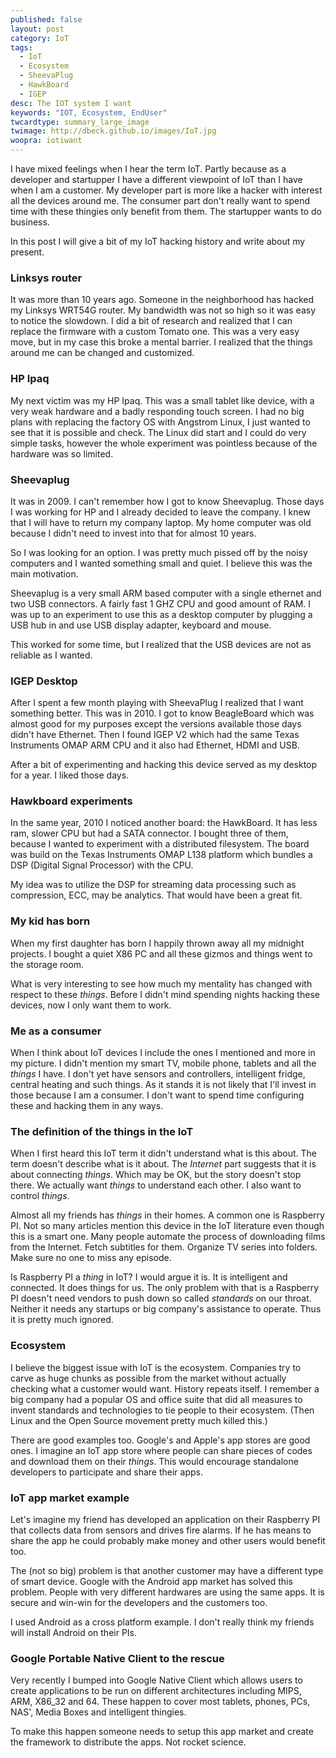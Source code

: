 ```yaml
---
published: false
layout: post
category: IoT
tags: 
  - IoT
  - Ecosystem
  - SheevaPlug
  - HawkBoard
  - IGEP
desc: The IOT system I want
keywords: "IOT, Ecosystem, EndUser"
twcardtype: summary_large_image 
twimage: http://dbeck.github.io/images/IoT.jpg
woopra: iotiwant
---
```


I have mixed feelings when I hear the term IoT. Partly because as a developer and startupper I have a different viewpoint of IoT than I have when I am a customer. My developer part is more like a hacker with interest all the devices around me. The consumer part don't really want to spend time with these thingies only benefit from them. The startupper wants to do business.

In this post I will give a bit of my IoT hacking history and write about my present.

### Linksys router
It was more than 10 years ago. Someone in the neighborhood has hacked my Linksys WRT54G router. My bandwidth was not so high so it was easy to notice the slowdown. I did a bit of research and realized that I can replace the firmware with a custom Tomato one. This was a very easy move, but in my case this broke a mental barrier. I realized that the things around me can be changed and customized.

### HP Ipaq
My next victim was my HP Ipaq. This was a small tablet like device, with a very weak hardware and a badly responding touch screen. I had no big plans with replacing the factory OS with Angstrom Linux, I just wanted to see that it is possible and check. The Linux did start and I could do very simple tasks, however the whole experiment was pointless because of the hardware was so limited.

### Sheevaplug
It was in 2009. I can't remember how I got to know Sheevaplug. Those days I was working for HP and I already decided to leave the company. I knew that I will have to return my company laptop. My home computer was old because I didn't need to invest into that for almost 10 years.

So I was looking for an option. I was pretty much pissed off by the noisy computers and I wanted something small and quiet. I believe this was the main motivation.

Sheevaplug is a very small ARM based computer with a single ethernet and two USB connectors. A fairly fast 1 GHZ CPU and good amount of RAM. I was up to an experiment to use this as a desktop computer by plugging a USB hub in and use USB display adapter,  keyboard and mouse.

This worked for some time, but I realized that the USB devices are not as reliable as I wanted.

### IGEP Desktop
After I spent a few month playing with SheevaPlug I realized that I want something better.  This was in 2010. I got to know BeagleBoard which was almost good for my purposes except the versions available those days didn't have Ethernet. Then I found IGEP V2 which had the same Texas Instruments OMAP ARM CPU and it also had Ethernet, HDMI and USB.

After a bit of experimenting and hacking this device served as my desktop for a year. I liked those days.

### Hawkboard experiments
In the same year, 2010 I noticed another board: the HawkBoard. It has less ram, slower CPU but had a SATA connector. I bought three of them, because I wanted to experiment with a distributed filesystem. The board was build on the Texas Instruments OMAP L138 platform which bundles a DSP (Digital Signal Processor) with the CPU. 

My idea was to utilize the DSP for streaming data processing such as compression, ECC, may be analytics. That would have been a great fit. 

### My kid has born
When my first daughter has born I happily thrown away all my midnight projects. I bought a quiet X86 PC and all these gizmos and things went to the storage room.

What is very interesting to see how much my mentality has changed with respect to these _things_. Before I didn't mind spending nights hacking these devices, now I only want them to work.

### Me as a consumer
When I think about IoT devices I include the ones I mentioned and more in my picture. I didn't mention my smart TV, mobile phone, tablets and all the _things_ I have. I don't yet have sensors and controllers, intelligent fridge, central heating and such things. As it stands it is not likely that I'll invest in those because I am a consumer. I don't want to spend time configuring these and hacking them in any ways.

### The definition of the things in the IoT
When I first heard this IoT term it didn't understand what is this about. The term doesn't describe what is it about. The _Internet_ part suggests that it is about connecting _things_. Which may be OK, but the story doesn't stop there. We actually want _things_ to understand each other. I also want to control _things_.

Almost all my friends has _things_ in their homes. A common one is Raspberry PI. Not so many articles mention this device in the IoT literature even though this is a smart one. Many people automate the process of downloading films from the Internet. Fetch subtitles for them. Organize TV series into folders. Make sure no one to miss any episode.

Is Raspberry PI a _thing_ in IoT? I would argue it is. It is intelligent and connected. It does things for us. The only problem with that is a Raspberry PI doesn't need vendors to push down so called _standards_ on our throat. Neither it needs any startups or big company's assistance to operate. Thus it is pretty much ignored.

### Ecosystem
I believe the biggest issue with IoT is the ecosystem. Companies try to carve as huge chunks as possible from the market without actually checking what a customer would want. History repeats itself. I remember a big company had a popular OS and office suite that did all measures to invent standards and technologies to tie people to their ecosystem. (Then Linux and the Open Source movement pretty much killed this.)

There are good examples too. Google's and Apple's app stores are good ones. I imagine an IoT app store where people can share pieces of codes and download them on their _things_. This would encourage standalone developers to participate and share their apps.

### IoT app market example
Let's imagine my friend has developed an application on their Raspberry PI that collects data from sensors and drives fire alarms. If he has means to share the app he could probably make money and other users would benefit too.

The (not so big) problem is that another customer may have a different type of smart device. Google with the Android app market has solved this problem. People with very different hardwares are using the same apps. It is secure and win-win for the developers and the customers too.

I used Android as a cross platform example. I don't really think my friends will install Android on their PIs. 

### Google Portable Native Client to the rescue
Very recently I bumped into Google Native Client which allows users to create applications to be run on different architectures including MIPS, ARM, X86_32 and 64. These happen to cover most tablets, phones, PCs, NAS', Media Boxes and intelligent thingies. 

To make this happen someone needs to setup this app market and create the framework to distribute the apps. Not rocket science.

